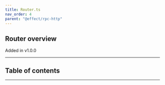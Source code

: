 ```yaml
---
title: Router.ts
nav_order: 4
parent: "@effect/rpc-http"
---
```


## Router overview

Added in v1.0.0

---

<h2 class="text-delta">Table of contents</h2>

---
